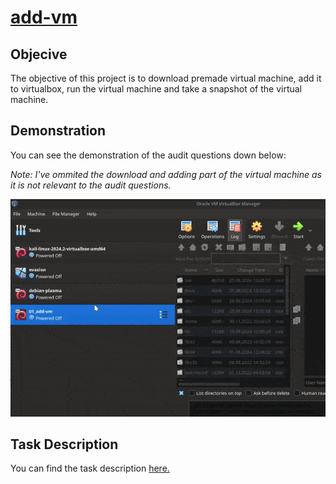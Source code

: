 # [add-vm](https://github.com/01-edu/public/tree/master/subjects/add-vm/audit)

## Objecive

The objective of this project is to download premade virtual machine, add it to virtualbox, run the virtual machine and take a snapshot of the virtual machine.

## Demonstration

You can see the demonstration of the audit questions down below:

*Note: I've ommited the download and adding part of the virtual machine as it is not relevant to the audit questions.*

![gif](media/gif.gif)

## Task Description
You can find the task description [here.](https://github.com/01-edu/public/tree/master/subjects/add-vm)